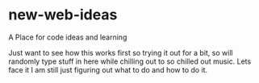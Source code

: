 # new-web-ideas
A Place for code ideas and learning

Just want to see how this works first so trying it out for a bit, so will randomly type stuff in here while chilling out to so chilled out music. Lets face it I am still just figuring out what to do and how to do it.

